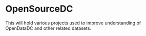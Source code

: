 # OpenSourceDC
This will hold various projects used to improve understanding of OpenDataDC and other related datasets. 
